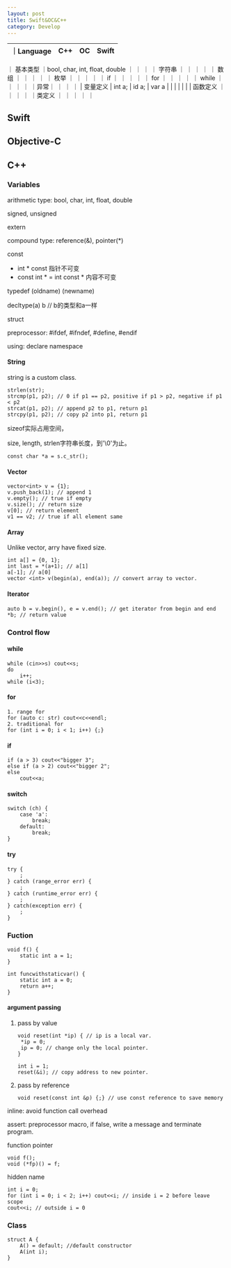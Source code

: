 ```yaml
---
layout: post
title: Swift&OC&C++
category: Develop
---
```


｜Language | C++ | OC | Swift |
| ----- | -----  | ---  | ---  |
｜ 基本类型 ｜bool, char, int,  float, double ｜  ｜  ｜
｜ 字符串 ｜  ｜  ｜  ｜
｜ 数组 ｜  ｜  ｜  ｜
｜ 枚举 ｜  ｜  ｜  ｜
｜ if ｜  ｜  ｜  ｜
｜ for ｜  ｜  ｜  ｜
｜ while ｜  ｜  ｜  ｜
｜异常｜  ｜  ｜  ｜
| 变量定义 | int a; | id a; | var a |
|          |        |       |       |
| 函数定义 ｜  ｜  ｜  ｜
｜类定义 ｜  ｜  ｜  ｜  ｜



## Swift

## Objective-C

## C++

### Variables

arithmetic type: bool, char, int,  float, double

signed, unsigned

extern

compound type: reference(&), pointer(*)

const

* int * const 指针不可变
* const int * = int const * 内容不可变

typedef (oldname) (newname)

decltype(a) b // b的类型和a一样

struct

preprocessor: #ifdef, #ifndef, #define, #endif

using: declare namespace

#### String

string is a custom class.

```
strlen(str);
strcmp(p1, p2); // 0 if p1 == p2, positive if p1 > p2, negative if p1 < p2
strcat(p1, p2); // append p2 to p1, return p1
strcpy(p1, p2); // copy p2 into p1, return p1
```

sizeof实际占用空间，

size, length, strlen字符串长度，到'\0'为止。  

```
const char *a = s.c_str(); 
```

#### Vector

```
vector<int> v = {1};
v.push_back(1); // append 1
v.empty(); // true if empty
v.size(); // return size
v[0]; // return element
v1 == v2; // true if all element same 
```

#### Array

Unlike vector, arry have fixed size.

```
int a[] = {0, 1};
int last = *(a+1); // a[1]
a[-1]; // a[0]
vector <int> v(begin(a), end(a)); // convert array to vector.
```

#### Iterator

```
auto b = v.begin(), e = v.end(); // get iterator from begin and end
*b; // return value
```

### Control flow

#### while

```
while (cin>>s) cout<<s;
do 
	i++;
while (i<3);
```



#### for

```
1. range for
for (auto c: str) cout<<c<<endl;
2. traditional for
for (int i = 0; i < 1; i++) {;}

```

#### if

```
if (a > 3) cout<<"bigger 3"; 
else if (a > 2) cout<<"bigger 2";
else
	cout<<a;
```

#### switch

```
switch (ch) {
	case 'a':
		break;
	default:
		break;
}
```

#### try

```
try {
	;
} catch (range_error err) {
	;
} catch (runtime_error err) {
	;
} catch(exception err) {
	;
}
```

### Fuction

```
void f() {
    static int a = 1;
}

int funcwithstaticvar() {
    static int a = 0;
    return a++;
}
```

#### argument passing

1. pass by value 

   ```
   void reset(int *ip) { // ip is a local var.
   	*ip = 0;
   	ip = 0; // change only the local pointer.
   }
   
   int i = 1;
   reset(&i); // copy address to new pointer.
   ```

   

2. pass by reference

   ```
   void reset(const int &p) {;} // use const reference to save memory
   ```

inline: avoid function call overhead

assert: preprocessor macro, if false, write a message and terminate program.

function pointer

```
void f();
void (*fp)() = f;
```

hidden name

```
int i = 0;
for (int i = 0; i < 2; i++) cout<<i; // inside i = 2 before leave scope
cout<<i; // outside i = 0
```

### Class

```
struct A {
	A() = default; //default constructor
	A(int i);
}
```

